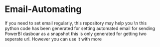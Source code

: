 # Email-Automating
If you need to set email regularly, this repository may help you
\n this python code has been generated for setting automated email for sending PowerBI dasboar as a snapshot
this is only generated for getting two seperate url. However you can use it with more

